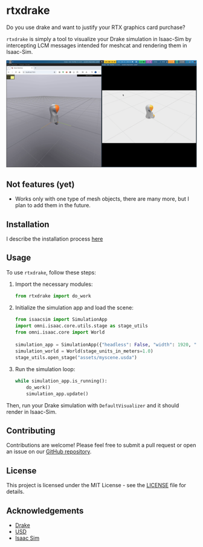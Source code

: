 # rtxdrake

Do you use drake and want to justify your RTX graphics card purchase?

`rtxdrake` is simply a tool to visualize your Drake simulation in Isaac-Sim by intercepting LCM messages intended for meshcat and rendering them in Isaac-Sim.

![alt text](assets/output.gif)

## Not features (yet)

- Works only with one type of mesh objects, there are many more, but I plan to add them in the future.

## Installation

I describe the installation process [here](docs/setup_notes.md)

## Usage

To use `rtxdrake`, follow these steps:

1. Import the necessary modules:

   ```python
   from rtxdrake import do_work
   ```

2. Initialize the simulation app and load the scene:

   ```python
   from isaacsim import SimulationApp
   import omni.isaac.core.utils.stage as stage_utils
   from omni.isaac.core import World

   simulation_app = SimulationApp({"headless": False, "width": 1920, "height": 1080})
   simulation_world = World(stage_units_in_meters=1.0)
   stage_utils.open_stage("assets/myscene.usda")
   ```

3. Run the simulation loop:
   ```python
   while simulation_app.is_running():
       do_work()
       simulation_app.update()
   ```

Then, run your Drake simulation with `DefaultVisualizer` and it should render in Isaac-Sim.

## Contributing

Contributions are welcome! Please feel free to submit a pull request or open an issue on our [GitHub repository](https://github.com/lvjonok/rtxdrake).

## License

This project is licensed under the MIT License - see the [LICENSE](LICENSE) file for details.

## Acknowledgements

- [Drake](https://drake.mit.edu/)
- [USD](https://graphics.pixar.com/usd/release/)
- [Isaac Sim](https://developer.nvidia.com/isaac-sim)
